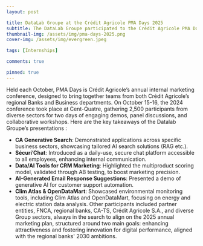 ```yaml
---
layout: post

title: DataLab Groupe at the Crédit Agricole PMA Days 2025
subtitle: The DataLab Groupe participated to the Crédit Agricole PMA Days 2025
thumbnail-img: /assets/img/pma-days-2025.png
cover-img: /assets/img/evergreen.jpeg

tags: [Internships]

comments: true

pinned: true
---
```




Held each October, PMA Days is Crédit Agricole’s annual internal marketing conference, designed to bring together teams from both Crédit Agricole’s regional Banks and Business departments. On October 15-16, the 2024 conference took place at Cent-Quatre, gathering 2,500 participants from diverse sectors for two days of engaging demos, panel discussions, and collaborative workshops. Here are the key takeaways of the Datalab Groupe’s presentations : 
* **CA Generative Search**: Demonstrated applications across specific business sectors, showcasing tailored AI search solutions (RAG etc.).
* **Sécuri’Chat**: Introduced as a daily-use, secure chat platform accessible to all employees, enhancing internal communication.
* **Data/AI Tools for CRM Marketing**: Highlighted the multiproduct scoring model, validated through AB testing, to boost marketing precision.
* **AI-Generated Email Response Suggestions**: Presented a demo of generative AI for customer support automation.
* **Clim Atlas & OpenDataMart**: Showcased environmental monitoring tools, including Clim Atlas and OpenDataMart, focusing on energy and electric station data analysis.
Other participants included partner entities, FNCA, regional banks, CA-TS, Crédit Agricole S.A., and diverse Group sectors, always in the search to align on the 2025 annual marketing plan, structured around two main goals: enhancing attractiveness and fostering innovation for digital performance, aligned with the regional banks' 2030 ambitions.
